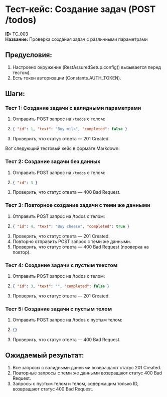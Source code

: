# Тест-кейс: Создание задач (POST /todos)

**ID:** TC_003  
**Название:** Проверка создания задач с различными параметрами

## Предусловия:
1. Настроено окружение (RestAssuredSetup.config() вызывается перед тестом).
2. Есть токен авторизации (Constants.AUTH_TOKEN).

## Шаги:

### Тест 1: Создание задачи с валидными параметрами
1. Отправить POST запрос на `/todos` с телом:
2. ```json
   { "id": 1, "text": "Buy milk", "completed": false }
3. Проверить, что статус ответа — 201 Created.

Вот следующий тестовый кейс в формате Markdown:

### Тест 2: Создание задачи без данных
1. Отправить POST запрос на `/todos` с телом:
2. ```json
   { "id": 3 }
3. Проверить, что статус ответа — 400 Bad Request.

### Тест 3: Повторное создание задачи с теми же данными
1.	Отправить POST запрос на /todos с телом:
2. ```json
   { "id": 4, "text": "Buy cheese", "completed": true }
3. Проверить, что статус ответа — 201 Created. 
4. Повторно отправить POST запрос с теми же данными.
5. Проверить, что статус ответа — 400 Bad Request (проверка на повтор).

### Тест 4: Создание задачи с пустым текстом
1.	Отправить POST запрос на /todos с телом:
2. ```json
   { "id": 3, "text": "", "completed": false }
3. Проверить, что статус ответа — 201 Created.

### Тест 5: Создание задачи с пустым телом
1.	Отправить POST запрос на /todos с пустым телом:
2. ```json
   {}
3. Проверить, что статус ответа — 400 Bad Request.

## Ожидаемый результат:
1.	Все запросы с валидными данными возвращают статус 201 Created.
2.	Повторные запросы с теми же данными возвращают статус 400 Bad Request.
3.	Запросы с пустым телом и телом, содержащим только ID, возвращают статус 400 Bad Request.